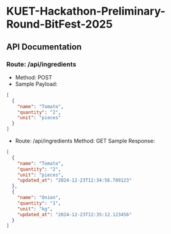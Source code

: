 # KUET-Hackathon-Preliminary-Round-BitFest-2025

## API Documentation

### Route: /api/ingredients
-  Method: POST
-  Sample Payload:

```json
[
  {
    "name": "Tomato",
    "quantity": "2",
    "unit": "pieces"
  }
]
```

- Route: /api/ingredients
  Method: GET
  Sample Response:

```json
[
  {
    "name": "Tomato",
    "quantity": "2",
    "unit": "pieces",
    "updated_at": "2024-12-23T12:34:56.789123"
  },
  {
    "name": "Onion",
    "quantity": "1",
    "unit": "kg",
    "updated_at": "2024-12-23T12:35:12.123456"
  }
]
```

